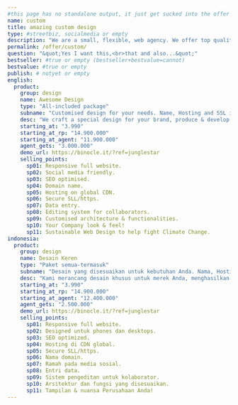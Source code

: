 ```yaml
---
#this page has no standalone output, it just get sucked into the offer page
name: custom
title: amazing custom design
type: #streetbiz, socialmedia or empty
description: "We are a small, flexible, web agency. We offer top quality custom designed websites at reasonable prices. We grow relationships with clients."
permalink: /offer/custom/
question: "&quot;Yes I want this,<br>that and also...&quot;"
bestseller: #true or empty (bestseller+bestvalue=cannot)
bestvalue: #true or empty
publish: # notyet or empty
english:
  product:
    group: design
    name: Awesome Design
    type: "All-included package"
    subname: "Customised design for your needs. Name, Hosting and SSL included."
    desc: "We craft a special design for your brand, produce & develop a well thought user experiences by embracing your existing look and brand identity."
    starting_at: "3.990"
    starting_at_rp: "14.900.000"
    starting_at_agent: "11.900.000"
    agent_gets: "3.000.000"
    demo_url: https://binocle.it/?ref=junglestar
    selling_points:
      sp01: Responsive full website.
      sp02: Social media friendly.
      sp03: SEO optimised.
      sp04: Domain name.
      sp05: Hosting on global CDN.
      sp06: Secure SLL/https.
      sp07: Data entry.
      sp08: Editing system for collaborators.
      sp09: Customised architecture & functionalities.
      sp10: Your Company look & feel!
      sp11: Sustainable Web Design to help fight Climate Change.
indonesia:
  product:
    group: design
    name: Desain Keren
    type: "Paket semua-termasuk"
    subname: "Desain yang disesuaikan untuk kebutuhan Anda. Nama, Hosting, dan SSL disertakan."
    desc: "Kami merancang desain khusus untuk merek Anda, menghasilkan & mengembangkan pengalaman pengguna yang dipikirkan dengan baik dengan merangkul tampilan dan identitas merek Anda yang ada."
    starting_at: "3.990"
    starting_at_rp: "14.900.000"
    starting_at_agent: "12.400.000"
    agent_gets: "2.500.000"
    demo_url: https://binocle.it/?ref=junglestar
    selling_points:
      sp01: Responsive full website.
      sp02: Designed untuk phones dan desktops.
      sp03: SEO optimized.
      sp04: Hosting di CDN global.
      sp05: Secure SLL/https.
      sp06: Nama domain.
      sp07: Ramah pada media sosial.
      sp08: Entri data.
      sp09: Sistem pengeditan untuk kolaborator.
      sp10: Arsitektur dan fungsi yang disesuaikan.
      sp11: Tampilan & nuansa Perusahaan Anda!
---
```

